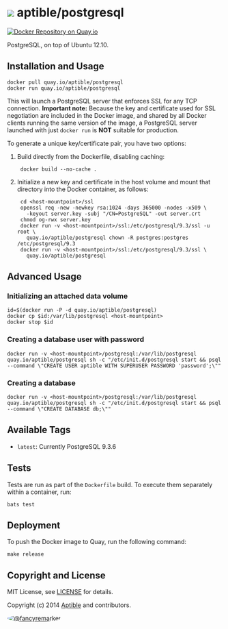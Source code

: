 # ![](https://gravatar.com/avatar/11d3bc4c3163e3d238d558d5c9d98efe?s=64) aptible/postgresql
[![Docker Repository on Quay.io](https://quay.io/repository/aptible/postgresql/status "Docker Repository on Quay.io")](https://quay.io/repository/aptible/postgresql)

PostgreSQL, on top of Ubuntu 12.10.

## Installation and Usage

    docker pull quay.io/aptible/postgresql
    docker run quay.io/aptible/postgresql

This will launch a PostgreSQL server that enforces SSL for any TCP connection. **Important note:** Because the key and certificate used for SSL negotiation are included in the Docker image, and shared by all Docker clients running the same version of the image, a PostgreSQL server launched with just `docker run` is **NOT** suitable for production.

To generate a unique key/certificate pair, you have two options:

1. Build directly from the Dockerfile, disabling caching:

        docker build --no-cache .

2. Initialize a new key and certificate in the host volume and mount that directory into the Docker container, as follows:

        cd <host-mountpoint>/ssl
        openssl req -new -newkey rsa:1024 -days 365000 -nodes -x509 \
          -keyout server.key -subj "/CN=PostgreSQL" -out server.crt
        chmod og-rwx server.key
        docker run -v <host-mountpoint>/ssl:/etc/postgresql/9.3/ssl -u root \
          quay.io/aptible/postgresql chown -R postgres:postgres /etc/postgresql/9.3
        docker run -v <host-mountpoint>/ssl:/etc/postgresql/9.3/ssl \
          quay.io/aptible/postgresql

## Advanced Usage

### Initializing an attached data volume

    id=$(docker run -P -d quay.io/aptible/postgresql)
    docker cp $id:/var/lib/postgresql <host-mountpoint>
    docker stop $id

### Creating a database user with password

    docker run -v <host-mountpoint>/postgresql:/var/lib/postgresql quay.io/aptible/postgresql sh -c "/etc/init.d/postgresql start && psql --command \"CREATE USER aptible WITH SUPERUSER PASSWORD 'password';\""

### Creating a database

    docker run -v <host-mountpoint>/postgresql:/var/lib/postgresql quay.io/aptible/postgresql sh -c "/etc/init.d/postgresql start && psql --command \"CREATE DATABASE db;\""

## Available Tags

* `latest`: Currently PostgreSQL 9.3.6

## Tests

Tests are run as part of the `Dockerfile` build. To execute them separately within a container, run:

    bats test

## Deployment

To push the Docker image to Quay, run the following command:

    make release

## Copyright and License

MIT License, see [LICENSE](LICENSE.md) for details.

Copyright (c) 2014 [Aptible](https://www.aptible.com) and contributors.

[<img src="https://s.gravatar.com/avatar/f7790b867ae619ae0496460aa28c5861?s=60" style="border-radius: 50%;" alt="@fancyremarker" />](https://github.com/fancyremarker)
